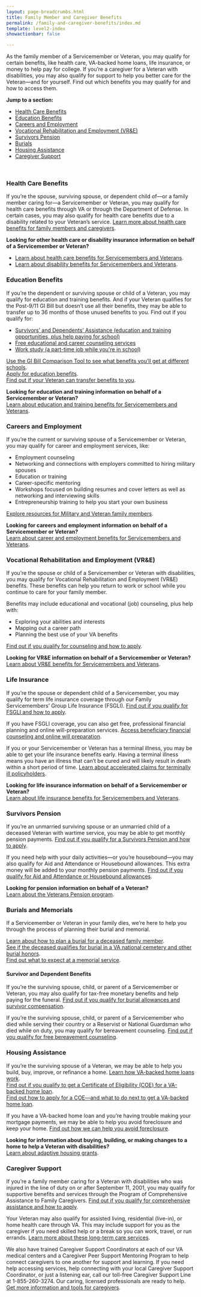 ```yaml
---
layout: page-breadcrumbs.html
title: Family Member and Caregiver Benefits
permalink: /family-and-caregiver-benefits/index.md
template: level2-index
showactionbar: false

---
```


<div class="va-introtext">

As the family member of a Servicemember or Veteran, you may qualify for certain benefits, like health care, VA-backed home loans, life insurance, or money to help pay for college. If you’re a caregiver for a Veteran with disabilities, you may also qualify for support to help you better care for the Veteran—and for yourself. Find out which benefits you may qualify for and how to access them.

</div>

**Jump to a section:**

- [Health Care Benefits](#health-care)
- [Education Benefits](#education-benefits)
- [Careers and Employment](#careers)
- [Vocational Rehabilitation and Employment (VR&E)](#voc-rehab)
- [Survivors Pension](#survivors-pension)
- [Burials](#burials)
- [Housing Assistance](#housing-assistance)
- [Caregiver Support](#caregiver-support)

<br>

<span id="health-care">

### Health Care Benefits
If you’re the spouse, surviving spouse, or dependent child of—or a family member caring for—a Servicemember or Veteran, you may qualify for health care benefits through VA or through the Department of Defense. In certain cases, you may also qualify for health care benefits due to a disability related to your Veteran’s service. [Learn more about health care benefits for family members and caregivers](/health-care/family-caregiver-health-benefits/). 

**Looking for other health care or disability insurance information on behalf of a Servicemember or Veteran?**<br>
- [Learn about health care benefits for Servicemembers and Veterans](/health-care/). <br>
- [Learn about disability benefits for Servicemembers and Veterans](/disability-benefits/).

<span id="education-benefits">

### Education Benefits
If you’re the dependent or surviving spouse or child of a Veteran, you may qualify for education and training benefits. And if your Veteran qualifies for the Post-9/11 GI Bill but doesn’t use all their benefits, they may be able to transfer up to 36 months of those unused benefits to you.
Find out if you qualify for:

- [Survivors’ and Dependents’ Assistance
(education and training opportunities, plus help paying for school)](/education/gi-bill/survivors-dependent-assistance/)<br>
- [Free educational and career counseling services](/education/tools-programs/)<br>
- [Work study (a part-time job while you're in school)](/education/work-learn/workstudy/)<br>

[Use the GI Bill Comparison Tool to see what benefits you’ll get at different schools](/gi-bill-comparison-tool/).<br>
[Apply for education benefits](/education/apply/).<br>
[Find out if your Veteran can transfer benefits to you](/education/gi-bill/transfer/).<br>

**Looking for education and training information on behalf of a Servicemember or Veteran?**<br>
[Learn about education and training benefits for Servicemembers and Veterans](/education/).

<span id="careers">

### Careers and Employment
If you’re the current or surviving spouse of a Servicemember or Veteran, you may qualify for career and employment services, like:

- Employment counseling
- Networking and connections with employers committed to hiring military spouses
- Education or training
- Career-specific mentoring
- Workshops focused on building resumes and cover letters as well as networking and interviewing skills
- Entrepreneurship training to help you start your own business

[Explore resources for Military and Veteran family members](/employment/job-seekers/family-members/).

**Looking for careers and employment information on behalf of a Servicemember or Veteran?**<br>
[Learn about career and employment benefits for Servicemembers and Veterans](/employment/).

<span id="voc-rehab">

### Vocational Rehabilitation and Employment (VR&E)

If you’re the spouse or child of a Servicemember or Veteran with disabilities, you may qualify for Vocational Rehabilitation and Employment (VR&E) benefits. These benefits can help you return to work or school while you continue to care for your family member.

Benefits may include educational and vocational (job) counseling, plus help with:

- Exploring your abilities and interests
- Mapping out a career path
- Planning the best use of your VA benefits

[Find out if you qualify for counseling and how to apply](/employment/vocational-rehab-and-employment/family-members/).

**Looking for VR&E information on behalf of a Servicemember or Veteran?**<br>
[Learn about VR&E benefits for Servicemembers and Veterans](/employment/vocational-rehab-and-employment/).
<!-- should be /vocational-rehab-and-employment/ -->

<span id="life-insurance">

### Life Insurance

If you’re the spouse or dependent child of a Servicemember, you may qualify for term life insurance coverage through our Family Servicemembers’ Group Life Insurance (FSGLI). [Find out if you qualify for FSGLI and how to apply](/life-insurance/options-and-eligibility/fsgli/).

If you have FSGLI coverage, you can also get free, professional financial planning and online will-preparation services. [Access beneficiary financial counseling and online will preparation](http://www.benefits.va.gov/insurance/bfcs.asp).

If you or your Servicemember or Veteran has a terminal illness, you may be able to get your life insurance benefits early. Having a terminal illness means you have an illness that can’t be cured and will likely result in death within a short period of time. [Learn about accelerated claims for terminally ill policyholders](/life-insurance/disabled-and-terminally-ill/).

**Looking for life insurance information on behalf of a Servicemember or Veteran?**<br>
[Learn about life insurance benefits for Servicemembers and Veterans](/life-insurance/).
<br>

<span id="survivors-pension">

### Survivors Pension

If you’re an unmarried surviving spouse or an unmarried child of a deceased Veteran with wartime service, you may be able to get monthly pension payments. [Find out if you qualify for a Survivors Pension and how to apply](/pension/survivors-pension/).

If you need help with your daily activities—or you’re housebound—you may also qualify for Aid and Attendance or Housebound allowances. This extra money will be added to your monthly pension payments. [Find out if you qualify for Aid and Attendance or Housebound allowances](/pension/aid-attendance-housebound/).

**Looking for pension information on behalf of a Veteran?**<br>
[Learn about the Veterans Pension program](/pension/).
<br>

<span id="burials">

### Burials and Memorials

If a Servicemember or Veteran in your family dies, we’re here to help you through the process of planning their burial and memorial.

[Learn about how to plan a burial for a deceased family member](/burials-and-memorials/burial-planning/).<br>
[See if the deceased qualifies for burial in a VA national cemetery and other burial honors](/burials-and-memorials/eligibility/).<br>
[Find out what to expect at a memorial service](/burials-and-memorials/what-to-expect-at-a-funeral/). <br>

#### Survivor and Dependent Benefits
If you’re the surviving spouse, child, or parent of a Servicemember or Veteran, you may also qualify for tax-free monetary benefits and help paying for the funeral. [Find out if you qualify for burial allowances and survivor compensation](/burials-and-memorials/survivor-and-dependent-benefits/).

If you’re the surviving spouse, child, or parent of a Servicemember who died while serving their country or a Reservist or National Guardsman who died while on duty, you may qualify for bereavement counseling. [Find out if you qualify for free bereavement counseling](/burials-and-memorials/bereavement-counseling/). 
<br>

<span id="housing-assistance">

### Housing Assistance

If you’re the surviving spouse of a Veteran, we may be able to help you build, buy, improve, or refinance a home.
[Learn how VA-backed home loans work](/housing-assistance/home-loans/loan-options/).<br>
[Find out if you qualify to get a Certificate of Eligibility (COE) for a VA-backed home loan](/housing-assistance/home-loans/eligibility/).<br>
[Find out how to apply for a COE—and what to do next to get a VA-backed home loan](/housing-assistance/home-loans/apply-for-certificate-of-eligibility/).<br>

If you have a VA-backed home loan and you’re having trouble making your mortgage payments, we may be able to help you avoid foreclosure and keep your home. [Find out how we can help you avoid foreclosure](/housing-assistance/home-loans/trouble-making-payments/). 

**Looking for information about buying, building, or making changes to a home to help a Veteran with disabilities?**<br>
[Learn about adaptive housing grants](/housing-assistance/adaptive-housing-grants/).
<br>

<span id="caregiver-support">

### Caregiver Support

If you’re a family member caring for a Veteran with disabilities who was injured in the line of duty on or after September 11, 2001, you may qualify for supportive benefits and services through the Program of Comprehensive Assistance to Family Caregivers. [Find out if you qualify for comprehensive assistance and how to apply](/health-care/family-caregiver-health-benefits/comprehensive-assistance-family-caregivers).

Your Veteran may also qualify for assisted living, residential (live-in), or home health care through VA. This may include support for you as the caregiver if you need skilled help or a break so you can work, travel, or run errands. [Learn more about these long-term care services](/health-care/about-va-health-care/assisted-living-and-home-health-care/).

We also have trained Caregiver Support Coordinators at each of our VA medical centers and a Caregiver Peer Support Mentoring Program to help connect caregivers to one another for support and learning.
If you need help accessing services, help connecting with your local Caregiver Support Coordinator, or just a listening ear, call our toll-free Caregiver Support Line at 1-855-260-3274. Our caring, licensed professionals are ready to help.
[Get more information and tools for caregivers](https://www.caregiver.va.gov/index.asp).
<br>
<br>
<br>
